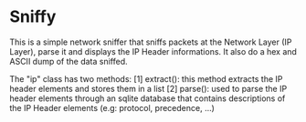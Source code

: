 Sniffy
======

This is a simple network sniffer that sniffs packets at the Network Layer (IP Layer), parse it and displays the IP Header informations. It also do a hex and ASCII dump of the data sniffed.

The "ip" class has two methods:
[1] extract(): this method extracts the IP header elements and stores them in a list
[2] parse(): used to parse the IP header elements through an sqlite database that contains descriptions of the IP Header elements (e.g: protocol, precedence, ...)
